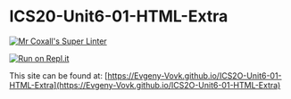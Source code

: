 # ICS20-Unit6-01-HTML-Extra

[![Mr Coxall's Super Linter](https://github.com/Evgeny-Vovk/ICS2O-Unit6-01-HTML-Extra/workflows/Mr%20Coxall's%20Super%20Linter/badge.svg)](https://github.com/Evgeny-Vovk/ICS2O-Unit6-01-HTML-Extra/actions)

[![Run on Repl.it](https://repl.it/badge/github/Evgeny-Vovk/ICS2O-Unit6-01-HTML-Extra)](https://repl.it/github/Evgeny-Vovk/ICS2O-Unit6-01-HTML-Extra)

This site can be found at: [https://Evgeny-Vovk.github.io/ICS2O-Unit6-01-HTML-Extra](https://Evgeny-Vovk.github.io/ICS2O-Unit6-01-HTML-Extra)
